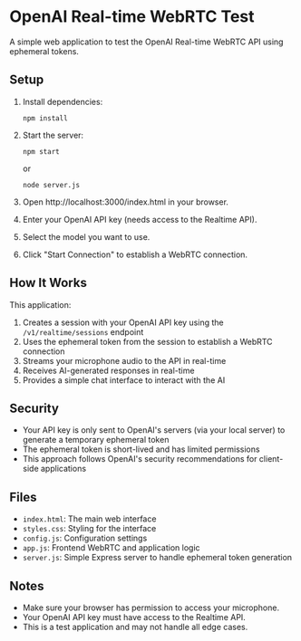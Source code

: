 # OpenAI Real-time WebRTC Test

A simple web application to test the OpenAI Real-time WebRTC API using ephemeral tokens.

## Setup

1. Install dependencies:
   ```
   npm install
   ```

2. Start the server:
   ```
   npm start
   ```
   or
   ```
   node server.js
   ```

3. Open http://localhost:3000/index.html in your browser.

4. Enter your OpenAI API key (needs access to the Realtime API).

5. Select the model you want to use.

6. Click "Start Connection" to establish a WebRTC connection.

## How It Works

This application:

1. Creates a session with your OpenAI API key using the `/v1/realtime/sessions` endpoint
2. Uses the ephemeral token from the session to establish a WebRTC connection
3. Streams your microphone audio to the API in real-time
4. Receives AI-generated responses in real-time
5. Provides a simple chat interface to interact with the AI

## Security

- Your API key is only sent to OpenAI's servers (via your local server) to generate a temporary ephemeral token
- The ephemeral token is short-lived and has limited permissions
- This approach follows OpenAI's security recommendations for client-side applications

## Files

- `index.html`: The main web interface
- `styles.css`: Styling for the interface
- `config.js`: Configuration settings
- `app.js`: Frontend WebRTC and application logic
- `server.js`: Simple Express server to handle ephemeral token generation

## Notes

- Make sure your browser has permission to access your microphone.
- Your OpenAI API key must have access to the Realtime API.
- This is a test application and may not handle all edge cases.
